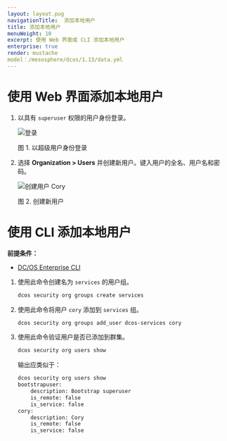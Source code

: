 ```yaml
---
layout: layout.pug
navigationTitle:  添加本地用户
title: 添加本地用户
menuWeight: 10
excerpt: 使用 Web 界面或 CLI 添加本地用户
enterprise: true
render: mustache
model：/mesosphere/dcos/1.13/data.yml
---
```


<!-- The source repository for this topic is https://github.com/dcos/dcos-docs-site -->


# 使用 Web 界面添加本地用户

1. 以具有 `superuser` 权限的用户身份登录。

   ![登录](/mesosphere/dcos/1.13/img/LOGIN-EE-Modal_View-1_12.png)

   图 1. 以超级用户身份登录

1. 选择 **Organization > Users** 并创建新用户。键入用户的全名、用户名和密码。

   ![创建用户 Cory](/mesosphere/dcos/1.13/img/service-group3.png)

   图 2. 创建新用户


# 使用 CLI 添加本地用户

**前提条件：**
- [DC/OS Enterprise CLI](/mesosphere/dcos/1.13/cli/enterprise-cli/)


1. 使用此命令创建名为 `services` 的用户组。

    ```bash
    dcos security org groups create services
    ```

1. 使用此命令将用户 `cory` 添加到 `services` 组。

    ```bash
    dcos security org groups add_user dcos-services cory
    ```

1. 使用此命令验证用户是否已添加到群集。

    ```bash
    dcos security org users show
    ```

    输出应类似于：

    ```bash
    dcos security org users show
    bootstrapuser:
        description: Bootstrap superuser
        is_remote: false
        is_service: false
    cory:
        description: Cory
        is_remote: false
        is_service: false
    ```
